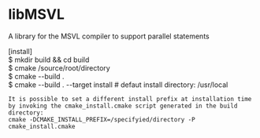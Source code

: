 # libMSVL
A library for the MSVL compiler to support  parallel statements

[install]  
	$ mkdir build && cd build  
	$ cmake /source/root/directory  
	$ cmake --build .  
	$ cmake --build . --target install # defaut install directory: /usr/local  
	
	It is possible to set a different install prefix at installation time by invoking the cmake_install.cmake script generated in the build directory:  
	cmake -DCMAKE_INSTALL_PREFIX=/specifyied/directory -P cmake_install.cmake
